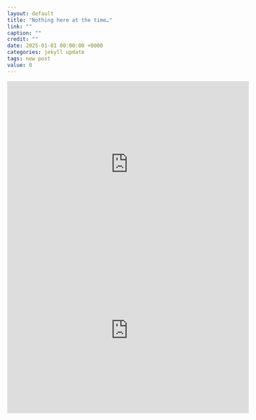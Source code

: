 ```yaml
---
layout: default
title: "Nothing here at the time…"
link: ""
caption: ""
credit: ""
date: 2025-01-01 00:00:00 +0000
categories: jekyll update
tags: new post
value: 0
---
```


<iframe
      src="https://archive.org/embed/kabbalahnewpersp0000idel_w3g0"
      width="560" height="384" frameborder="0"
      webkitallowfullscreen="true" mozallowfullscreen="true" allowfullscreen
    ></iframe>

<iframe
      src="https://archive.org/embed/storybyrobertmckee"
      width="560" height="384" frameborder="0"
      webkitallowfullscreen="true" mozallowfullscreen="true" allowfullscreen
    ></iframe>

<!-- 

fix the unconvincing [('Noahide')] story:  
drinking had a spiritual reason and he probably never did it again  
connect (Noah) to [Mary Magdalene] for gentiles with Kabbala+Tanya reference  
leaflet in Georgian, Czech, Hebrew and Arabic as original (~Aramaic), Ukrainian with Coptic font, English (+for Liberland), German  

-->
